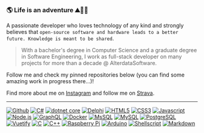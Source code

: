 ### :earth_americas: Life is an adventure :mountain::biking_man:

A passionate developer who loves technology of any kind and strongly believes that `open-source software and hardware leads to a better future. Knowledge is meant to be shared`.

> With a bachelor's degree in Computer Science and a graduate degree in Software Engineering, I work as full-stack developer on many projects for more than a decade @ AlterdataSoftware.

Follow me and check my pinned repositories below (you can find some amazing work in progress there...)!

Find more about me on [Instagram](https://www.instagram.com/juliannojungle/) and follow me on [Strava](https://www.strava.com/athletes/julianno).

---
[![Github](https://img.shields.io/static/v1?logo=github&message=Github&label=%E2%80%8C&color=181717)](#)
[![C#](https://img.shields.io/static/v1?logo=csharp&message=C%23&label=%E2%80%8C&color=purple)](#)
[![dotnet core](https://img.shields.io/static/v1?logo=visualstudiocode&message=dotnet%20core&label=%E2%80%8C&color=blue)](#)
[![Delphi](https://img.shields.io/static/v1?logo=delphi&message=Delphi&label=%E2%80%8C&color=EE1F35)](#)
[![HTML5](https://img.shields.io/static/v1?logo=html5&message=HTML5&label=%E2%80%8C&color=orange&logoColor=orange)](#)
[![CSS3](https://img.shields.io/static/v1?logo=css3&message=CSS3&label=%E2%80%8C&color=1572B6)](#)
[![Javascript](https://img.shields.io/static/v1?logo=javascript&message=Javascript&label=%E2%80%8C&color=ffff00&logoColor=ffff00)](#)
[![Node.js](https://img.shields.io/static/v1?logo=nodedotjs&message=Node.js&label=%E2%80%8C&color=brightgreen&logoColor=brightgreen)](#)
[![GraphQL](https://img.shields.io/static/v1?logo=graphql&message=GraphQL&label=%E2%80%8C&color=E10098)](#)
[![Docker](https://img.shields.io/static/v1?logo=docker&message=Docker&label=%E2%80%8C&color=2496ED)](#)
[![MsSQL](https://img.shields.io/static/v1?logo=microsoftsqlserver&message=MsSQL&label=%E2%80%8C&color=CC2927&logoColor=ffffff)](#)
[![MySQL](https://img.shields.io/static/v1?logo=mysql&message=MySQL&label=%E2%80%8C&color=4479A1&logoColor=ffffff)](#)
[![PostgreSQL](https://img.shields.io/static/v1?logo=postgresql&message=PostgreSQL&label=%E2%80%8C&color=4169E1&logoColor=ffffff)](#)
[![Vuetify](https://img.shields.io/static/v1?logo=vuetify&message=Vuetify&label=%E2%80%8C&color=65C2F7&logoColor=ffffff)](#)
[![C](https://img.shields.io/static/v1?logo=c&message=C&label=%E2%80%8C&color=A8B9CC)](#)
[![C++](https://img.shields.io/static/v1?logo=cplusplus&message=C%2b%2b&label=%E2%80%8C&color=lightgray)](#)
[![Raspberry Pi](https://img.shields.io/static/v1?logo=raspberrypi&message=Raspberry%20Pi&label=%E2%80%8C&color=FC054F&logoColor=ffffff)](#)
[![Arduino](https://img.shields.io/static/v1?logo=arduino&message=Arduino&label=%E2%80%8C&color=00979D&logoColor=ffffff)](#)
[![Shellscript](https://img.shields.io/static/v1?logo=gnubash&message=Shellscript&label=%E2%80%8C&color=ebeae8&logoColor=ffffff)](#)
[![Markdown](https://img.shields.io/static/v1?logo=markdown&message=Markdown&label=%E2%80%8C&color=000000)](#)

<!--
**juliannojungle/juliannojungle** is a ✨ _special_ ✨ repository because its `README.md` (this file) appears on your GitHub profile.

Here are some ideas to get you started:

- 🔭 I’m currently working on ...
- 🌱 I’m currently learning ...
- 👯 I’m looking to collaborate on ...
- 🤔 I’m looking for help with ...
- 💬 Ask me about ...
- 📫 How to reach me: ...
- 😄 Pronouns: ...
- ⚡ Fun fact: ...
-->
